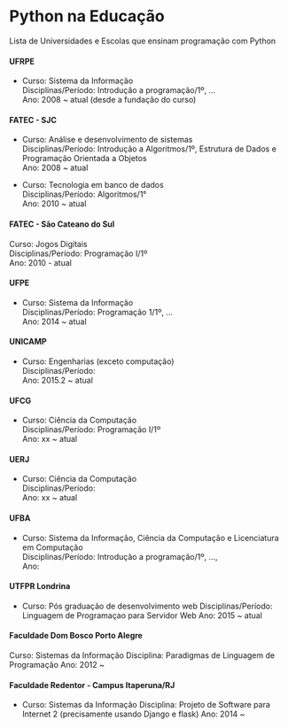 # Python na Educação
Lista de Universidades e Escolas que ensinam programação com Python 

#### UFRPE
- Curso: Sistema da Informação <br >
Disciplinas/Período: Introdução a programação/1º, ...  <br >
Ano: 2008 ~ atual (desde a fundação do curso) <br >

#### FATEC - SJC
- Curso: Análise e desenvolvimento de sistemas <br >
Disciplinas/Período:  Introdução a Algoritmos/1º, Estrutura de Dados e Programação Orientada a Objetos <br >
Ano: 2008 ~ atual <br >

- Curso: Tecnologia em banco de dados <br >
Disciplinas/Período:  Algoritmos/1°<br >
Ano: 2010 ~ atual <br >

#### FATEC - São Cateano do Sul <br >
Curso: Jogos Digitais <br >
Disciplinas/Período: Programação I/1º  <br >
Ano: 2010 - atual <br >

#### UFPE
- Curso: Sistema da Informação <br >
Disciplinas/Período: Programação 1/1º, ... <br >
Ano: 2014 ~ atual <br >

#### UNICAMP
- Curso:  Engenharias (exceto computação) <br >
Disciplinas/Período: <br >
Ano: 2015.2 ~ atual <br >

#### UFCG
- Curso: Ciência da Computação <br >
Disciplinas/Período: Programação I/1º <br >
Ano: xx ~ atual <br >

#### UERJ
- Curso:  Ciência da Computação <br >
Disciplinas/Período: <br >
Ano:  xx ~ atual <br >

#### UFBA
- Curso: Sistema da Informação, Ciência da Computação e Licenciatura em Computação <br >
Disciplinas/Período: Introdução a programação/1º, ...,  <br >
Ano:  <br >

#### UTFPR Londrina
- Curso: Pós graduação de desenvolvimento web
Disciplinas/Período: Linguagem de Programaçao para Servidor Web 
Ano: 2015 ~ atual

#### Faculdade Dom Bosco Porto Alegre
Curso: Sistemas da Informação
Disciplina: Paradigmas de Linguagem de Programação
Ano: 2012 ~ 

#### Faculdade Redentor - Campus Itaperuna/RJ
- Curso: Sistemas da Informação
Disciplina: Projeto de Software para Internet 2 (precisamente usando Django e flask)
Ano: 2014 ~ 
